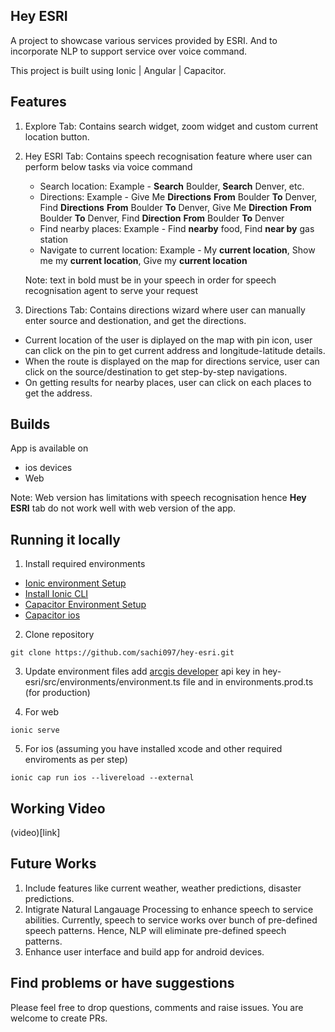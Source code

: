 ## Hey ESRI

A project to showcase various services provided by ESRI. And to incorporate NLP to support service over voice command.

This project is built using Ionic | Angular | Capacitor.

## Features

1) Explore Tab: Contains search widget, zoom widget and custom current location button.
2) Hey ESRI Tab: Contains speech recognisation feature where user can perform below tasks via voice command
   - Search location: Example - **Search** Boulder, **Search** Denver, etc.
   - Directions: Example - Give Me **Directions** **From** Boulder **To** Denver, Find **Directions** **From** Boulder **To** Denver, Give Me **Direction** **From** Boulder **To** Denver, Find **Direction** **From** Boulder **To** Denver
   - Find nearby places: Example - Find **nearby** food, Find **near by** gas station
   - Navigate to current location: Example  - My **current location**, Show me my **current location**, Give my **current location**
     
   Note: text in bold must be in your speech in order for speech recognisation agent to serve your request
4) Directions Tab: Contains directions wizard where user can manually enter source and destionation, and get the directions.

- Current location of the user is diplayed on the map with pin icon, user can click on the pin to get current address and longitude-latitude details.
- When the route is displayed on the map for directions service, user can click on the source/destination to get step-by-step navigations.
- On getting results for nearby places, user can click on each places to get the address.

## Builds

App is available on 
- ios devices
- Web

Note: Web version has limitations with speech recognisation hence **Hey ESRI** tab do not work well with web version of the app.

## Running it locally

1. Install required environments

- [Ionic environment Setup](https://ionicframework.com/docs/intro/environment)
- [Install Ionic CLI](https://ionicframework.com/docs/intro/cli)
- [Capacitor Environment Setup](https://capacitorjs.com/docs/getting-started/environment-setup)
- [Capacitor ios](https://capacitorjs.com/docs/ios)


2. Clone repository
```
git clone https://github.com/sachi097/hey-esri.git
```

3. Update environment files
add [arcgis developer](https://developers.arcgis.com/sign-up/) api key in hey-esri/src/environments/environment.ts file and in environments.prod.ts (for production)

4. For web
```
ionic serve
```

5. For ios (assuming you have installed xcode and other required enviroments as per step)
```
ionic cap run ios --livereload --external
```

## Working Video

(video)[link]

## Future Works

1. Include features like current weather, weather predictions, disaster predictions.
2. Intigrate Natural Langauage Processing to enhance speech to service abilities. Currently, speech to service works over bunch of pre-defined speech patterns. Hence, NLP will eliminate pre-defined speech patterns.
3. Enhance user interface and build app for android devices.

## Find problems or have suggestions

Please feel free to drop questions, comments and raise issues.
You are welcome to create PRs.
